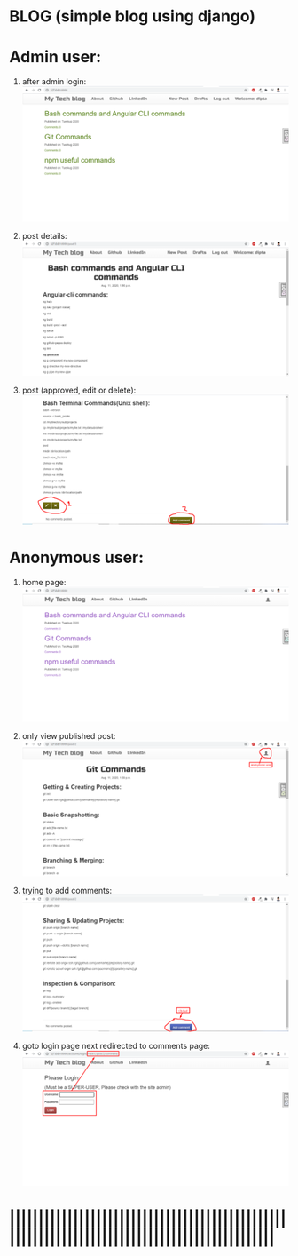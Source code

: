 # BLOG (simple blog using django)

# Admin user:
01) after admin login:
![GitHub Logo](/mysite/static/images/1.png)

02) post details:
![GitHub Logo](/mysite/static/images/2.png)

03) post (approved, edit or delete):
![GitHub Logo](/mysite/static/images/3.png)

# Anonymous user:
01) home page:
![GitHub Logo](/mysite/static/images/01.png)

02) only view published post:
![GitHub Logo](/mysite/static/images/02.png)

03) trying to add comments:
![GitHub Logo](/mysite/static/images/03.png)

04) goto login page next redirected to comments page:
![GitHub Logo](/mysite/static/images/04.png)


||||||||||||||||||||||||||||||||||||||||||||||||||||||||||||||||||||||||||||||||||||||||||||||
==============================================================================================
